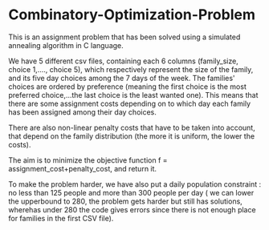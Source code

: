 # Combinatory-Optimization-Problem

This is an assignment problem that has been solved using a simulated annealing algorithm in C language.

We have 5 different csv files, containing each 6 columns (family_size, choice 1,...., choice 5), which respectively represent the size of the family, and its five day choices among the 7 days of the week.
The families' choices are ordered by preference (meaning the first choice is the most preferred choice,...the last choice is the least wanted one).
This means that there are some assignment costs depending on to which day each family has been assigned among their day choices.

There are also non-linear penalty costs that have to be taken into account, that depend on the family distribution (the more it is uniform, the lower the costs).

The aim is to minimize the objective function f = assignment_cost+penalty_cost, and return it.

To make the problem harder, we have also put a daily population constraint : no less than 125 people and more than 300 people per day ( we can lower the upperbound to 280, the problem gets harder but still has solutions, wherehas under 280 the code gives errors since there is not enough place for families in the first CSV file).
